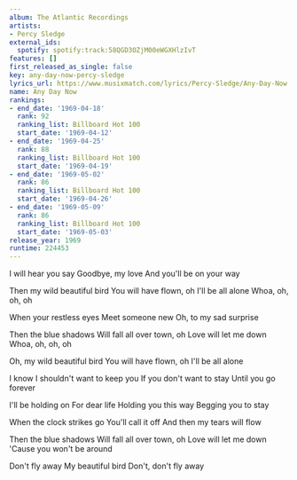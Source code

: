 ```yaml
---
album: The Atlantic Recordings
artists:
- Percy Sledge
external_ids:
  spotify: spotify:track:58QGD3OZjM00eWGXHlzIvT
features: []
first_released_as_single: false
key: any-day-now-percy-sledge
lyrics_url: https://www.musixmatch.com/lyrics/Percy-Sledge/Any-Day-Now
name: Any Day Now
rankings:
- end_date: '1969-04-18'
  rank: 92
  ranking_list: Billboard Hot 100
  start_date: '1969-04-12'
- end_date: '1969-04-25'
  rank: 88
  ranking_list: Billboard Hot 100
  start_date: '1969-04-19'
- end_date: '1969-05-02'
  rank: 86
  ranking_list: Billboard Hot 100
  start_date: '1969-04-26'
- end_date: '1969-05-09'
  rank: 86
  ranking_list: Billboard Hot 100
  start_date: '1969-05-03'
release_year: 1969
runtime: 224453
---
```

I will hear you say
Goodbye, my love
And you'll be on your way

Then my wild beautiful bird
You will have flown, oh
I'll be all alone
Whoa, oh, oh, oh

When your restless eyes
Meet someone new
Oh, to my sad surprise

Then the blue shadows
Will fall all over town, oh
Love will let me down
Whoa, oh, oh, oh

Oh, my wild beautiful bird
You will have flown, oh
I'll be all alone

I know I shouldn't want to keep you
If you don't want to stay
Until you go forever

I'll be holding on
For dear life
Holding you this way
Begging you to stay

When the clock strikes go
You'll call it off
And then my tears will flow

Then the blue shadows
Will fall all over town, oh
Love will let me down
'Cause you won't be around

Don't fly away
My beautiful bird
Don't, don't fly away
